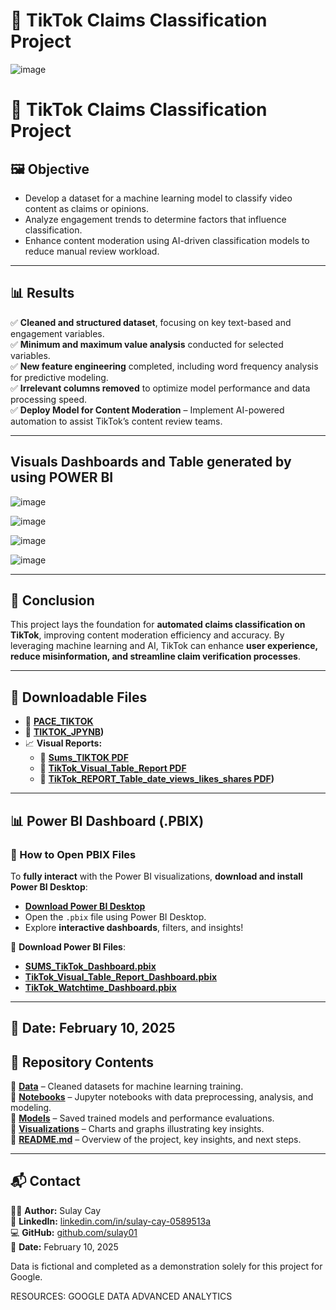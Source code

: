 # 🎯 TikTok Claims Classification Project

![image](https://github.com/user-attachments/assets/2c71b916-7fa1-49a4-b145-ce19bb947c71)



# 🎯 TikTok Claims Classification Project

## 🖼️ Objective
- Develop a dataset for a machine learning model to classify video content as claims or opinions.
- Analyze engagement trends to determine factors that influence classification.
- Enhance content moderation using AI-driven classification models to reduce manual review workload.

---

## 📊 Results
✅ **Cleaned and structured dataset**, focusing on key text-based and engagement variables.  
✅ **Minimum and maximum value analysis** conducted for selected variables.  
✅ **New feature engineering** completed, including word frequency analysis for predictive modeling.  
✅ **Irrelevant columns removed** to optimize model performance and data processing speed.  
✅ **Deploy Model for Content Moderation** – Implement AI-powered automation to assist TikTok’s content review teams.
___

## Visuals Dashboards and Table generated by using POWER BI

![image](https://github.com/user-attachments/assets/3c390618-df78-4912-b8e7-6aaa4ee5fb61)


![image](https://github.com/user-attachments/assets/dc5d4711-2186-4837-a457-9ab6d81313e2)



![image](https://github.com/user-attachments/assets/2f2af577-3498-4f5f-893c-8dd6b5829734)



![image](https://github.com/user-attachments/assets/ba18efe5-2c64-4647-961b-7b59d0d2caa1)

---

## 📌 Conclusion
This project lays the foundation for **automated claims classification on TikTok**, improving content moderation efficiency and accuracy. By leveraging machine learning and AI, TikTok can enhance **user experience, reduce misinformation, and streamline claim verification processes**.

---

## 📂 Downloadable Files
- 📜 **[PACE_TIKTOK](https://github.com/sulay01/Tiktok-Project/blob/main/PACE_TIKTOK%20(1).pdf)**
- 📘 **[TIKTOK_JPYNB](https://github.com/sulay01/Tiktok-Project/blob/main/Activity_Course%202%20TikTok%20project%20lab.ipynb))**
- 📈 **Visual Reports:**
  - 🔹 **[Sums_TIKTOK PDF](https://github.com/sulay01/Tiktok-Project/blob/main/SUMS_TIKTOK.pdf)**
  - 🔹 **[TikTok_Visual_Table_Report PDF](https://github.com/sulay01/Tiktok-Project/blob/main/TIKTOK_VISUAL_TABLE_REPORT.pdf)**
  - 🔹 **[TikTok_REPORT_Table_date_views_likes_shares PDF](https://github.com/sulay01/Tiktok-Project/blob/main/TIKTOK_REPORT_Table_date_views_likes_shares.pdf))**

---

## 📊 Power BI Dashboard (.PBIX)
### 🔹 How to Open PBIX Files
To **fully interact** with the Power BI visualizations, **download and install Power BI Desktop**:

- **[Download Power BI Desktop](https://powerbi.microsoft.com/en-us/desktop/)**
- Open the `.pbix` file using Power BI Desktop.
- Explore **interactive dashboards**, filters, and insights!

🔹 **Download Power BI Files**:
- **[SUMS_TikTok_Dashboard.pbix](https://github.com/sulay01/Tiktok-Project/blob/main/SUMS_TIKTOK.pbix)**
- **[TikTok_Visual_Table_Report_Dashboard.pbix](https://github.com/sulay01/Tiktok-Project/blob/main/TIKTOK_VISUAL_TABLE_REPORT.pbix)**
- **[TikTok_Watchtime_Dashboard.pbix](https://github.com/sulay01/Tiktok-Project/blob/main/TIKTOK_WATCHTIME%20(1).pbix)**

---

## 📅 Date: February 10, 2025

## 📂 Repository Contents
📁 **[Data](https://github.com/YOUR_GITHUB_REPO_LINK/tree/main/Data)** – Cleaned datasets for machine learning training.  
📁 **[Notebooks](https://github.com/YOUR_GITHUB_REPO_LINK/tree/main/Notebooks)** – Jupyter notebooks with data preprocessing, analysis, and modeling.  
📁 **[Models](https://github.com/YOUR_GITHUB_REPO_LINK/tree/main/Models)** – Saved trained models and performance evaluations.  
📁 **[Visualizations](https://github.com/YOUR_GITHUB_REPO_LINK/tree/main/Visualizations)** – Charts and graphs illustrating key insights.  
📜 **[README.md](https://github.com/YOUR_GITHUB_REPO_LINK/blob/main/README.md)** – Overview of the project, key insights, and next steps.

---

## 📬 Contact
👩‍💻 **Author:** Sulay Cay  
🔗 **LinkedIn:** [linkedin.com/in/sulay-cay-0589513a](https://www.linkedin.com/in/sulay-cay-0589513a)  
💻 **GitHub:** [github.com/sulay01](https://github.com/sulay01)  
📅 **Date:** February 10, 2025  


Data is fictional and completed as a demonstration solely for this project for Google.

RESOURCES: GOOGLE DATA ADVANCED ANALYTICS

